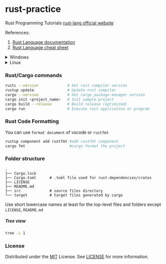 # rust-practice

Rust Programming Tutorials [rust-lang official website](https://www.rust-lang.org/)

References:
  1. [Rust Language documentation](http://rust-lang.github.io/rustup/index.html)
  2. [Rust Language cheat sheet](https://cheats.rs/)

<details>
  <summary>Windows</summary>

  ### Installation
Install `rustup`
</details>

<details>
  <summary>Linux</summary>

### Installation
```bash
curl --proto '=https' --tlsv1.2 -sSf https://sh.rustup.rs | sh
```
</details>

### Rust/Cargo commands
```bash
rustc --version             # Get rust compiler version
rustup update               # Update rust compiler
cargo --version             # Get cargo package manager version
cargo init <project_name>   # Init sample project
cargo build --release       # Build release (optimized)
cargo run                   # Execute rust application or program
```

### Rust Code Formatting
You can use `format document` of vscode or `rustfmt`
```bash
rustup component add rustfmt #add rustfmt component
cargo fmt                    #cargo format the project
```

### Folder structure
    .
    ├── Cargo.lock
    ├── Cargo.toml      # .toml file used for rust-dependencies/crates
    ├── LICENSE
    ├── README.md
    ├── src             # source files directory
    └── target          # target files generated by cargo
            
Use short lowercase names at least for the top-level files and folders except `LICENSE`, `README.md`

##### Tree view
```bash
tree -L 1
```

<!-- LICENSE -->
### License
Distributed under the [MIT](https://choosealicense.com/licenses/mit/) License. See [LICENSE](LICENSE) for more information.